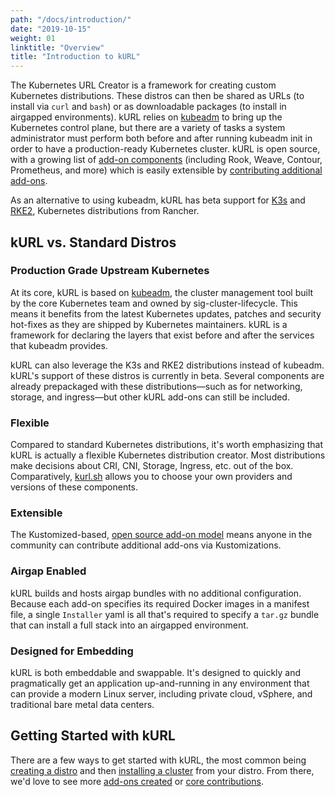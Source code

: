 ```yaml
---
path: "/docs/introduction/"
date: "2019-10-15"
weight: 01
linktitle: "Overview"
title: "Introduction to kURL"
---
```


The Kubernetes URL Creator is a framework for creating custom Kubernetes distributions. These distros can then be shared as URLs (to install via `curl` and `bash`) or as downloadable packages (to install in airgapped environments). kURL relies on [kubeadm](https://kubernetes.io/docs/reference/setup-tools/kubeadm/kubeadm/) to bring up the Kubernetes control plane, but there are a variety of tasks a system administrator must perform both before and after running kubeadm init in order to have a production-ready Kubernetes cluster. kURL is open source, with a growing list of [add-on components](/add-ons) (including Rook, Weave, Contour, Prometheus, and more) which is easily extensible by [contributing additional add-ons](/docs/add-on-author/).

As an alternative to using kubeadm, kURL has beta support for [K3s](/add-ons/k3s) and [RKE2](/add-ons/rke2), Kubernetes distributions from Rancher.

## kURL vs. Standard Distros  
### Production Grade Upstream Kubernetes
At its core, kURL is based on [kubeadm](https://kubernetes.io/docs/reference/setup-tools/kubeadm/kubeadm/), the cluster management tool built by the core Kubernetes team and owned by sig-cluster-lifecycle. This means it benefits from the latest Kubernetes updates, patches and security hot-fixes as they are shipped by Kubernetes maintainers. kURL is a framework for declaring the layers that exist before and after the services that kubeadm provides.

kURL can also leverage the K3s and RKE2 distributions instead of kubeadm. kURL's support of these distros is currently in beta. Several components are already prepackaged with these distributions—such as for networking, storage, and ingress—but other kURL add-ons can still be included.

### Flexible
Compared to standard Kubernetes distributions, it's worth emphasizing that kURL is actually a flexible Kubernetes distribution creator. Most distributions make decisions about CRI, CNI, Storage, Ingress, etc. out of the box. Comparatively, [kurl.sh](https://kurl.sh) allows you to choose your own providers and versions of these components.

### Extensible
The Kustomized-based, [open source add-on model](https://github.com/replicatedhq/kurl/tree/master/addons) means anyone in the community can contribute additional add-ons via Kustomizations.

### Airgap Enabled
kURL builds and hosts airgap bundles with no additional configuration. Because each add-on specifies its required Docker images in a manifest file, a single `Installer` yaml is all that's required to specify a `tar.gz` bundle that can install a full stack into an airgapped environment.

### Designed for Embedding
kURL is both embeddable and swappable. It's designed to quickly and pragmatically get an application up-and-running in any environment that can provide a modern Linux server, including private cloud, vSphere, and traditional bare metal data centers.

## Getting Started with kURL
There are a few ways to get started with kURL, the most common being [creating a distro](../create-installer/) and then [installing a cluster](../install-with-kurl) from your distro. From there, we'd love to see more [add-ons created](../addon-author) or [core contributions](../community/core-contributions).
